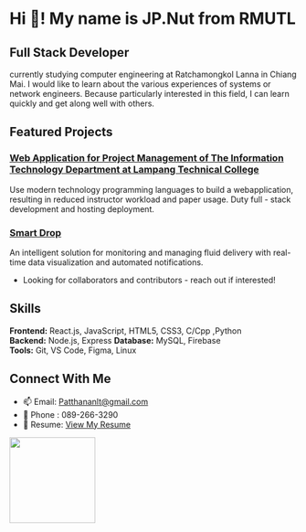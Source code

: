 # Hi 👋! My name is JP.Nut from RMUTL

## Full Stack Developer

currently studying computer engineering at Ratchamongkol Lanna in Chiang Mai. I would like to learn about the various experiences of systems or network engineers. Because particularly interested in this field, I can learn quickly and get along well with others.

## Featured Projects

### [Web Application for Project Management of The Information Technology Department at Lampang Technical College](https://pms-client-production.up.railway.app/)
Use modern technology programming languages to build a webapplication, resulting in reduced instructor workload and paper usage. Duty full - stack development and hosting deployment.

### [Smart Drop](https://github.com/ItsRyS/Smart-DropV2)
An intelligent solution for monitoring and managing fluid delivery with real-time data visualization and automated notifications.
* Looking for collaborators and contributors - reach out if interested!

## Skills

**Frontend:** React.js, JavaScript, HTML5, CSS3, C/Cpp ,Python  
**Backend:** Node.js, Express
**Database:**  MySQL, Firebase  
**Tools:** Git, VS Code, Figma, Linux

## Connect With Me

- 📫 Email: Patthananlt@gmail.com
- 📱 Phone : 089-266-3290
- 💼 Resume: [View My Resume](https://www.canva.com/design/DAGmlYCekf8/I-dvW3iYoJBFR4OixlJ52g/view?utm_content=DAGmlYCekf8&utm_campaign=designshare&utm_medium=link2&utm_source=uniquelinks&utlId=h2458e19487)
<img align="center" height="150" src="https://i.giphy.com/media/v1.Y2lkPTc5MGI3NjExazNicHpmb3J4emJzaTdvMHMxOTJqcm82MmF5dzJwMnNpOWIxd3dkZSZlcD12MV9pbnRlcm5hbF9naWZfYnlfaWQmY3Q9Zw/stETaVrFGySvW5tK3I/giphy.gif"  />
